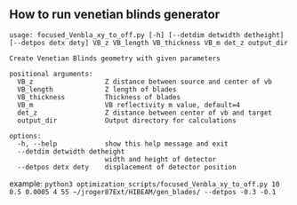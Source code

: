 ## How to run venetian blinds generator
```
usage: focused_Venbla_xy_to_off.py [-h] [--detdim detwidth detheight] [--detpos detx dety] VB_z VB_length VB_thickness VB_m det_z output_dir

Create Venetian Blinds geometry with given parameters

positional arguments:
  VB_z                  Z distance between source and center of vb
  VB_length             Z length of blades
  VB_thickness          Thickness of blades
  VB_m                  VB reflectivity m value, default=4
  det_z                 Z distance between center of vb and target
  output_dir            Output directory for calculations

options:
  -h, --help            show this help message and exit
  --detdim detwidth detheight
                        width and height of detector
  --detpos detx dety    displacement of detector position
```

example:
`python3 optimization_scripts/focused_Venbla_xy_to_off.py 10 0.5 0.0005 4 55 ~/jroger87Ext/HIBEAM/gen_blades/ --detpos -0.3 -0.1`
